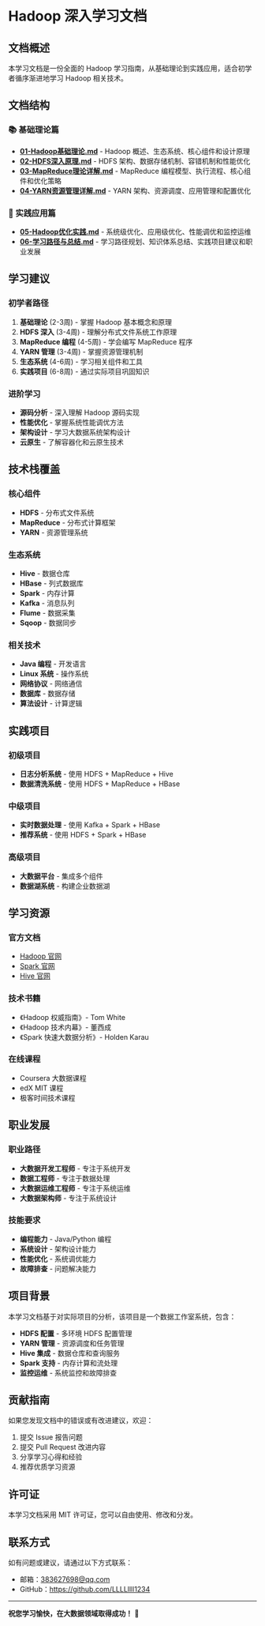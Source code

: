 # Hadoop 深入学习文档

## 文档概述

本学习文档是一份全面的 Hadoop 学习指南，从基础理论到实践应用，适合初学者循序渐进地学习 Hadoop 相关技术。

## 文档结构

### 📚 基础理论篇
- **[01-Hadoop基础理论.md](./01-Hadoop基础理论.md)** - Hadoop 概述、生态系统、核心组件和设计原理
- **[02-HDFS深入原理.md](./02-HDFS深入原理.md)** - HDFS 架构、数据存储机制、容错机制和性能优化
- **[03-MapReduce理论详解.md](./03-MapReduce理论详解.md)** - MapReduce 编程模型、执行流程、核心组件和优化策略
- **[04-YARN资源管理详解.md](./04-YARN资源管理详解.md)** - YARN 架构、资源调度、应用管理和配置优化

### 🚀 实践应用篇
- **[05-Hadoop优化实践.md](./05-Hadoop优化实践.md)** - 系统级优化、应用级优化、性能调优和监控运维
- **[06-学习路径与总结.md](./06-学习路径与总结.md)** - 学习路径规划、知识体系总结、实践项目建议和职业发展

## 学习建议

### 初学者路径
1. **基础理论** (2-3周) - 掌握 Hadoop 基本概念和原理
2. **HDFS 深入** (3-4周) - 理解分布式文件系统工作原理
3. **MapReduce 编程** (4-5周) - 学会编写 MapReduce 程序
4. **YARN 管理** (3-4周) - 掌握资源管理机制
5. **生态系统** (4-6周) - 学习相关组件和工具
6. **实践项目** (6-8周) - 通过实际项目巩固知识

### 进阶学习
- **源码分析** - 深入理解 Hadoop 源码实现
- **性能优化** - 掌握系统性能调优方法
- **架构设计** - 学习大数据系统架构设计
- **云原生** - 了解容器化和云原生技术

## 技术栈覆盖

### 核心组件
- **HDFS** - 分布式文件系统
- **MapReduce** - 分布式计算框架
- **YARN** - 资源管理系统

### 生态系统
- **Hive** - 数据仓库
- **HBase** - 列式数据库
- **Spark** - 内存计算
- **Kafka** - 消息队列
- **Flume** - 数据采集
- **Sqoop** - 数据同步

### 相关技术
- **Java 编程** - 开发语言
- **Linux 系统** - 操作系统
- **网络协议** - 网络通信
- **数据库** - 数据存储
- **算法设计** - 计算逻辑

## 实践项目

### 初级项目
- **日志分析系统** - 使用 HDFS + MapReduce + Hive
- **数据清洗系统** - 使用 HDFS + MapReduce + HBase

### 中级项目
- **实时数据处理** - 使用 Kafka + Spark + HBase
- **推荐系统** - 使用 HDFS + Spark + HBase

### 高级项目
- **大数据平台** - 集成多个组件
- **数据湖系统** - 构建企业数据湖

## 学习资源

### 官方文档
- [Hadoop 官网](https://hadoop.apache.org/)
- [Spark 官网](https://spark.apache.org/)
- [Hive 官网](https://hive.apache.org/)

### 技术书籍
- 《Hadoop 权威指南》- Tom White
- 《Hadoop 技术内幕》- 董西成
- 《Spark 快速大数据分析》- Holden Karau

### 在线课程
- Coursera 大数据课程
- edX MIT 课程
- 极客时间技术课程

## 职业发展

### 职业路径
- **大数据开发工程师** - 专注于系统开发
- **数据工程师** - 专注于数据处理
- **大数据运维工程师** - 专注于系统运维
- **大数据架构师** - 专注于系统设计

### 技能要求
- **编程能力** - Java/Python 编程
- **系统设计** - 架构设计能力
- **性能优化** - 系统调优能力
- **故障排查** - 问题解决能力

## 项目背景

本学习文档基于对实际项目的分析，该项目是一个数据工作室系统，包含：

- **HDFS 配置** - 多环境 HDFS 配置管理
- **YARN 管理** - 资源调度和任务管理
- **Hive 集成** - 数据仓库和查询服务
- **Spark 支持** - 内存计算和流处理
- **监控运维** - 系统监控和故障排查

## 贡献指南

如果您发现文档中的错误或有改进建议，欢迎：

1. 提交 Issue 报告问题
2. 提交 Pull Request 改进内容
3. 分享学习心得和经验
4. 推荐优质学习资源

## 许可证

本学习文档采用 MIT 许可证，您可以自由使用、修改和分发。

## 联系方式

如有问题或建议，请通过以下方式联系：

- 邮箱：383627698@qq.com
- GitHub：https://github.com/LLLLllll1234

---

**祝您学习愉快，在大数据领域取得成功！** 🚀

